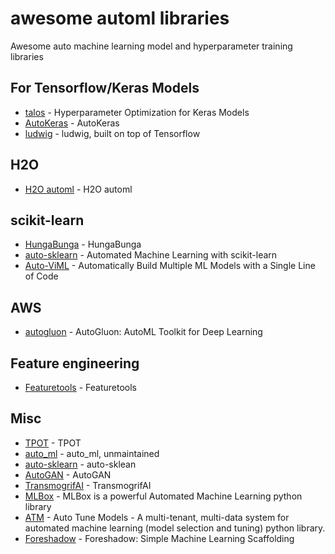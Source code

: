 # awesome automl libraries
Awesome auto machine learning model and hyperparameter training libraries

## For Tensorflow/Keras Models
- [talos](https://github.com/autonomio/talos) - Hyperparameter Optimization for Keras Models
- [AutoKeras](https://autokeras.com) - AutoKeras
- [ludwig](https://github.com/uber/ludwig) - ludwig, built on top of Tensorflow

## H2O
- [H2O automl](http://docs.h2o.ai/h2o/latest-stable/h2o-docs/automl.html) - H2O automl 

## scikit-learn
- [HungaBunga](https://github.com/ypeleg/HungaBunga) - HungaBunga
- [auto-sklearn](https://github.com/automl/auto-sklearn) - Automated Machine Learning with scikit-learn
- [Auto-ViML](https://github.com/AutoViML/Auto_ViML) - Automatically Build Multiple ML Models with a Single Line of Code

## AWS
- [autogluon](https://github.com/awslabs/autogluon) - AutoGluon: AutoML Toolkit for Deep Learning

## Feature engineering
- [Featuretools](https://www.featuretools.com/) - Featuretools

## Misc
- [TPOT](https://github.com/EpistasisLab/tpot) - TPOT
- [auto_ml](https://github.com/ClimbsRocks/auto_ml) - auto_ml, unmaintained
- [auto-sklearn](https://github.com/automl/auto-sklearn) - auto-sklean
- [AutoGAN](https://github.com/TAMU-VITA/AutoGAN) - AutoGAN
- [TransmogrifAI](https://github.com/salesforce/TransmogrifAI) - TransmogrifAI
- [MLBox](https://github.com/AxeldeRomblay/MLBox) - MLBox is a powerful Automated Machine Learning python library
- [ATM](https://github.com/HDI-Project/ATM) - Auto Tune Models - A multi-tenant, multi-data system for automated machine learning (model selection and tuning) python library.
- [Foreshadow](https://github.com/georgianpartners/foreshadow) - Foreshadow: Simple Machine Learning Scaffolding


